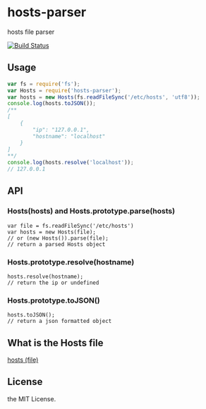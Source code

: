 # hosts-parser
hosts file parser

[![Build Status](https://travis-ci.org/imyelo/hosts-parser.svg?branch=master)](https://travis-ci.org/imyelo/hosts-parser)

## Usage
```javascript
var fs = require('fs');
var Hosts = require('hosts-parser');
var hosts = new Hosts(fs.readFileSync('/etc/hosts', 'utf8'));
console.log(hosts.toJSON());
/**
[
    {
        "ip": "127.0.0.1",
        "hostname": "localhost"
    }
]
**/
console.log(hosts.resolve('localhost'));
// 127.0.0.1
```

## API
### Hosts(hosts) and Hosts.prototype.parse(hosts)
```
var file = fs.readFileSync('/etc/hosts')
var hosts = new Hosts(file);
// or (new Hosts()).parse(file);
// return a parsed Hosts object
```

### Hosts.prototype.resolve(hostname)
```
hosts.resolve(hostname);
// return the ip or undefined
```

### Hosts.prototype.toJSON()
```
hosts.toJSON();
// return a json formatted object
```

## What is the Hosts file
[hosts (file)](http://en.wikipedia.org/wiki/Hosts_%28file%29)

## License
the MIT License.
